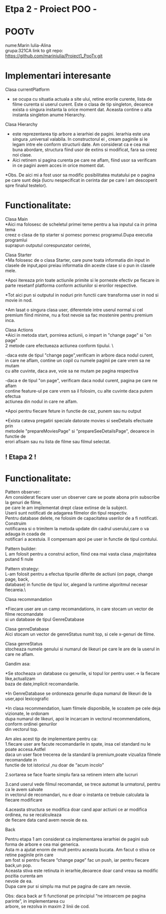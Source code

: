 
# Etpa 2 - Proiect POO -
#    POOTv
nume:Marin Iulia-Alina\
grupa:321CA
link to git repo: https://github.com/mariniulia/Proiect1_PooTv.git

# Implementari interesante

Clasa currentPlatform
- se ocupa cu situatia actuala a site ului, retine erorile
  curente, lista de filme curenta si userul curent. Este o clasa de tip singleton,
  deoarece exista o singura instanta la orice moment dat. Aceasta contine o alta
  instanta singleton anume Hierarchy.

Clasa Hierarchy
- este reprezentarea tip arbore a ierarhiei de pagini. Ierarhia
  este una singura ,universal valabila. In constructorul ei , cream paginile si le
  legam intre ele conform structurii date. Am considerat ca e cea mai buna abordare,
  structura fiind usor de extins si modificat, fara sa creez noi clase.
- Aici retinem si pagina curenta pe care ne aflam, fiind usor sa verificam in ce
  pagini avem acces in orice moment dat.


*Obs. De aici mi a fost usor sa modific posibilitatea mutatului pe o pagina pe care
sunt deja (lucru nespecificat in cerinta dar pe care l am descoperit spre finalul testelor).

# Functionalitate:
Clasa Main\
*Aici ma folosesc de scheletul primei teme pentru a lua inputul ca in prima tema\
creez o clasa de tip starter si pornesc pornesc programul.Dupa executia programlui \
suprapun outputul corespunzator cerintei,

Clasa Starter\
*Ma folosesc de o clasa Starter, care pune toata informatia din input in clasele
de input,apoi preiau informatia din aceste clase si o pun in clasele mele.

*Apoi itereaza prin toate actiunile primite si le porneste efectiv pe fiecare in parte
resetanf platforma conform actiunilor si erorilor respective.

*Tot aici pun si outputul in noduri prin functii care transforma user in nod si
movie in nod.

*Am lasat o singura clasa user, diferentele intre userul normal si cel premium
fiind minime, nu a fost nevoie sa fac mostenire pentru premium inca.

Clasa Actions\
*Aici in metoda start, pornirea actiunii, o impart in "change page" si "on page"\
2 metode care efectueaza actiunea conform tipului. \

-daca este de tipul "change page",verificam in arbore daca nodul curent,\
in care ne aflam, contine un copil cu numele paginii pe care vrem sa ne mutam\
cu alte cuvinte, daca ave, voie sa ne mutam pe pagina respectiva

-daca e de tipul "on page", verificam daca nodul curent, pagina pe care ne aflam \
contine feature-ul pe care vrem sa il folosim, cu alte cuvinte daca putem efectua\
actiunea din nodul in care ne alfam.

*Apoi pentru fiecare feture in functie de caz, punem sau nu output

*Exista cateva pregatiri speciale datorate movies si seeDetails efectuate prin\
metodele "prepareMoviesPage" si "prepareSeeDetailsPage", deoarece in functie de\
erori afisam sau nu lista de filme sau filmul selectat.


## ! Etapa 2 !
# Functionalitate:
Pattern observer:\
Am considerat fiecare user un observer care se poate abona prin subscribe la genuri de filme,\
pe care le am implementat drept clase extinse de la subject.\
Userii sunt notificati de adagarea filmelor din tipul respectiv.\
Pentru database delete, ne folosim de capacitatea userilor de a fi notificati. Construim \
notificarea si o trimitem la metoda update din cadrul userului,care o va adauga in coada de\
notificari a acestuia. Il compensam apoi pe user in functie de tipul contului.

Pattern builder:\
L am folosit pentru a construi action, fiind cea mai vasta clasa ,majoritatea putand fi nule

Pattern strategy:\
L-am folosit pentru a efectua tipurile diferite de actiuni (on page, change page, back,\
database) in functie de tipul lor, alegand la runtime algoritmul necesar fiecareia.\

Clasa recommandation

*Fiecare user are un camp recomandations, in care stocam un vector de filme recomandate \
si un database de tipul GenreDatabase

Clasa genreDatabase\
Aici stocam un vector de genreStatus numit top, si cele x-genuri de filme. 

Clasa genreStatus\
stocheaza numele genului si numarul de likeuri pe care le are de la userul in care ne aflam.

Gandim asa:

*Se stocheaza un database cu genurile, si topul lor pentru user.-> la fiecare like,actualizam\
baza de date,implicit recomandarile.

*In GenreDatabase se ordoneaza genurile dupa numarul de likeuri de la user,apoi lexicografic

*In clasa recommendation, luam filmele disponibile, le scoatem pe cele deja vizionate, le ordonam\
dupa numarul de likeuri, apoi le incarcam in vectorul recommendations, conform ordinei genurilor\
din vectorul top.

Am ales acest tip de implementare pentru ca:\
1.fiecare user are facute recomandarile in spate, insa cel standard nu le poate accesa.Astfel\
daca un user face trecerea de la standard la premium,poate vizualiza filmele recomandate in \
functie de tot istoricul ,nu doar de “acum incolo”

2.sortarea se face foarte simplu fara sa retinem intern alte lucruri

3.cand userul vede filmul recomandat, se trece automat la urmatorul, pentru ca le avem salvate\
in vectorul de recomandari, nu e doar o instanta ce trebuie calculata la fiecare modificare

4.aceasta structura se modifica doar cand apar actiuni ce ar modifica ordinea, nu se recalculeaza\
de fiecare data cand avem nevoie de ea.

Back

Pentru etapa 1 am considerat ca implementarea ierarhiei de pagini sub forma de arbore e cea mai
generica.\
Asta m a ajutat enorm de mult pentru aceasta bucata. Am facut o stiva ce retine paginile prin care\
am fost si pentru fiecare “change page” fac un push, iar pentru fiecare back,un pop.\
Aceasta stiva este retinuta in ierarhie,deoarece doar cand vreau sa modific pozitia curenta am\
nevoie de ea.\
Dupa care pur si simplu ma mut pe pagina de care am nevoie.

Obs: daca back ar fi functionat pe principiul “ne intoarcem pe pagina parinte”, in implementarea cu \
arbore, se rezolva in maxim 2 linii de cod.